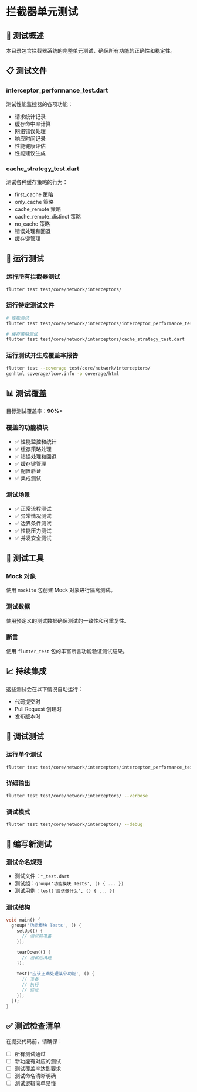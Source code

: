 # 拦截器单元测试

## 🧪 测试概述

本目录包含拦截器系统的完整单元测试，确保所有功能的正确性和稳定性。

## 📋 测试文件

### interceptor_performance_test.dart
测试性能监控器的各项功能：
- 请求统计记录
- 缓存命中率计算
- 网络错误处理
- 响应时间记录
- 性能健康评估
- 性能建议生成

### cache_strategy_test.dart
测试各种缓存策略的行为：
- first_cache 策略
- only_cache 策略
- cache_remote 策略
- cache_remote_distinct 策略
- no_cache 策略
- 错误处理和回退
- 缓存键管理

## 🚀 运行测试

### 运行所有拦截器测试
```bash
flutter test test/core/network/interceptors/
```

### 运行特定测试文件
```bash
# 性能测试
flutter test test/core/network/interceptors/interceptor_performance_test.dart

# 缓存策略测试
flutter test test/core/network/interceptors/cache_strategy_test.dart
```

### 运行测试并生成覆盖率报告
```bash
flutter test --coverage test/core/network/interceptors/
genhtml coverage/lcov.info -o coverage/html
```

## 📊 测试覆盖

目标测试覆盖率：**90%+**

### 覆盖的功能模块
- ✅ 性能监控和统计
- ✅ 缓存策略处理
- ✅ 错误处理和回退
- ✅ 缓存键管理
- ✅ 配置验证
- ✅ 集成测试

### 测试场景
- ✅ 正常流程测试
- ✅ 异常情况测试
- ✅ 边界条件测试
- ✅ 性能压力测试
- ✅ 并发安全测试

## 🔧 测试工具

### Mock 对象
使用 `mockito` 包创建 Mock 对象进行隔离测试。

### 测试数据
使用预定义的测试数据确保测试的一致性和可重复性。

### 断言
使用 `flutter_test` 包的丰富断言功能验证测试结果。

## 📈 持续集成

这些测试会在以下情况自动运行：
- 代码提交时
- Pull Request 创建时
- 发布版本时

## 🐛 调试测试

### 运行单个测试
```bash
flutter test test/core/network/interceptors/interceptor_performance_test.dart --name "应该正确记录请求统计"
```

### 详细输出
```bash
flutter test test/core/network/interceptors/ --verbose
```

### 调试模式
```bash
flutter test test/core/network/interceptors/ --debug
```

## 📝 编写新测试

### 测试命名规范
- 测试文件：`*_test.dart`
- 测试组：`group('功能模块 Tests', () { ... })`
- 测试用例：`test('应该做什么', () { ... })`

### 测试结构
```dart
void main() {
  group('功能模块 Tests', () {
    setUp(() {
      // 测试前准备
    });

    tearDown(() {
      // 测试后清理
    });

    test('应该正确处理某个功能', () {
      // 准备
      // 执行
      // 验证
    });
  });
}
```

## ✅ 测试检查清单

在提交代码前，请确保：
- [ ] 所有测试通过
- [ ] 新功能有对应的测试
- [ ] 测试覆盖率达到要求
- [ ] 测试命名清晰明确
- [ ] 测试逻辑简单易懂
